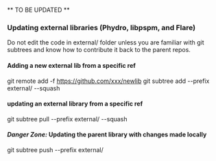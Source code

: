 
**
TO BE UPDATED
**

### Updating external libraries (Phydro, libpspm, and Flare)

Do not edit the code in external/ folder unless you are familiar with git subtrees and know how to contribute it back to the parent repos. 

#### Adding a new external lib from a specific ref

git remote add -f <newlib> https://github.com/xxx/newlib
git subtree add --prefix external/<newlib> <newlib> <ref> --squash

#### updating an external library from a specific ref

git subtree pull --prefix external/<lib> <lib> <ref> --squash

#### *Danger Zone:* Updating the parent library with changes made locally

git subtree push --prefix external/<lib> <lib> <ref>
